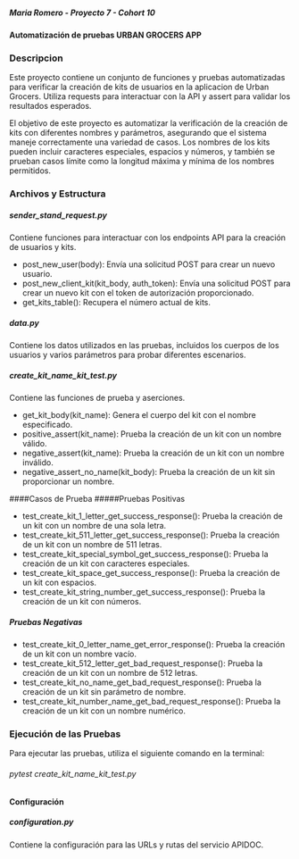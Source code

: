 ##### Maria Romero - Proyecto 7 - Cohort 10
#### Automatización de pruebas URBAN GROCERS APP

### Descripcion
Este proyecto contiene un conjunto de funciones y pruebas automatizadas para verificar la creación de kits de usuarios en la aplicacion de Urban Grocers. Utiliza requests para interactuar con la API y assert para validar los resultados esperados.

El objetivo de este proyecto es automatizar la verificación de la creación de kits con diferentes nombres y parámetros, asegurando que el sistema maneje correctamente una variedad de casos. Los nombres de los kits pueden incluir caracteres especiales, espacios y números, y también se prueban casos límite como la longitud máxima y mínima de los nombres permitidos.

### Archivos y Estructura

##### sender_stand_request.py
Contiene funciones para interactuar con los endpoints API para la creación de usuarios y kits.

- post_new_user(body): Envía una solicitud POST para crear un nuevo usuario.
- post_new_client_kit(kit_body, auth_token): Envía una solicitud POST para crear un nuevo kit con el token de autorización proporcionado.
- get_kits_table(): Recupera el número actual de kits.
##### data.py
Contiene los datos utilizados en las pruebas, incluidos los cuerpos de los usuarios y varios parámetros para probar diferentes escenarios.
##### create_kit_name_kit_test.py
Contiene las funciones de prueba y aserciones.

- get_kit_body(kit_name): Genera el cuerpo del kit con el nombre especificado.
- positive_assert(kit_name): Prueba la creación de un kit con un nombre válido.
- negative_assert(kit_name): Prueba la creación de un kit con un nombre inválido.
- negative_assert_no_name(kit_body): Prueba la creación de un kit sin proporcionar un nombre.

####Casos de Prueba
#####Pruebas Positivas

- test_create_kit_1_letter_get_success_response(): Prueba la creación de un kit con un nombre de una sola letra.
- test_create_kit_511_letter_get_success_response(): Prueba la creación de un kit con un nombre de 511 letras.
- test_create_kit_special_symbol_get_success_response(): Prueba la creación de un kit con caracteres especiales.
- test_create_kit_space_get_success_response(): Prueba la creación de un kit con espacios.
- test_create_kit_string_number_get_success_response(): Prueba la creación de un kit con números.
##### Pruebas Negativas

- test_create_kit_0_letter_name_get_error_response(): Prueba la creación de un kit con un nombre vacío.
- test_create_kit_512_letter_get_bad_request_response(): Prueba la creación de un kit con un nombre de 512 letras.
- test_create_kit_no_name_get_bad_request_response(): Prueba la creación de un kit sin parámetro de nombre.
- test_create_kit_number_name_get_bad_request_response(): Prueba la creación de un kit con un nombre numérico.

### Ejecución de las Pruebas
Para ejecutar las pruebas, utiliza el siguiente comando en la terminal:
###### pytest create_kit_name_kit_test.py

#### Configuración
##### configuration.py
Contiene la configuración para las URLs y rutas del servicio APIDOC.
